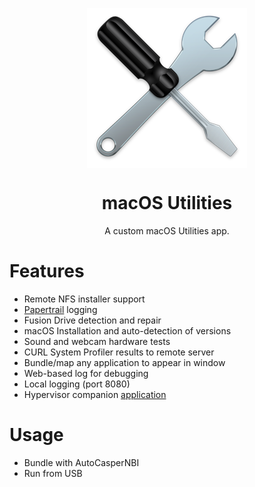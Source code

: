 <p align="center">
  <p align="center">
  <img align="center" src="https://raw.githubusercontent.com/128keaton/macOS-Utilities/master/macOS%20Utilities/Assets.xcassets/AppIcon.appiconset/256.png?raw=true">
  </p>
    <h1 align="center">macOS Utilities</h1>
    <p align="center">A custom macOS Utilities app.</p>
 </p>
  

# Features
* Remote NFS installer support
* [Papertrail](https://papertrailapp.com/) logging
* Fusion Drive detection and repair
* macOS Installation and auto-detection of versions
* Sound and webcam hardware tests
* CURL System Profiler results to remote server
* Bundle/map any application to appear in window
* Web-based log for debugging
* Local logging (port 8080)
* Hypervisor companion [application](https://github.com/128keaton/macOS-Utilities-Hypervisor)

# Usage

* Bundle with AutoCasperNBI
* Run from USB
